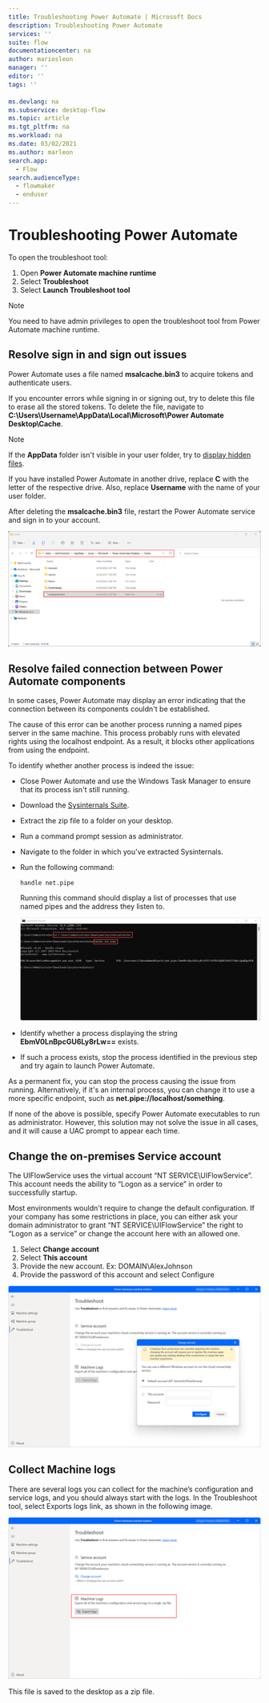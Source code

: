 ```yaml
---
title: Troubleshooting Power Automate | Microsoft Docs
description: Troubleshooting Power Automate 
services: ''
suite: flow
documentationcenter: na
author: mariosleon
manager: ''
editor: ''
tags: ''

ms.devlang: na
ms.subservice: desktop-flow
ms.topic: article
ms.tgt_pltfrm: na
ms.workload: na
ms.date: 03/02/2021
ms.author: marleon
search.app: 
  - Flow 
search.audienceType: 
  - flowmaker
  - enduser
---
```


# Troubleshooting Power Automate

To open the troubleshoot tool: 
1. Open **Power Automate machine runtime**
1. Select **Troubleshoot**
1. Select **Launch Troubleshoot tool**  

>[!NOTE]
>You need to have admin privileges to open the troubleshoot tool from Power Automate machine runtime.  

## Resolve sign in and sign out issues

Power Automate uses a file named **msalcache.bin3** to acquire tokens and authenticate users.

If you encounter errors while signing in or signing out, try to delete this file to erase all the stored tokens. To delete the file, navigate to **C:\Users\Username\AppData\Local\Microsoft\Power Automate Desktop\Cache**. 

> [!NOTE]
> If the **AppData** folder isn't visible in your user folder, try to [display hidden files](https://support.microsoft.com/windows/show-hidden-files-0320fe58-0117-fd59-6851-9b7f9840fdb2).

If you have installed Power Automate in another drive, replace **C** with the letter of the respective drive. Also, replace **Username** with the name of your user folder.

After deleting the **msalcache.bin3** file, restart the Power Automate service and sign in to your account.

![Screenshot of the msalcache.bin3 file in the file explorer.](media/troubleshoot/msal-file.png)

## Resolve failed connection between Power Automate components

In some cases, Power Automate may display an error indicating that the connection between its components couldn't be established.

The cause of this error can be another process running a named pipes server in the same machine. This process probably runs with elevated rights using the localhost endpoint. As a result, it blocks other applications from using the endpoint.

To identify whether another process is indeed the issue:

- Close Power Automate and use the Windows Task Manager to ensure that its process isn't still running.

- Download the [Sysinternals Suite](/sysinternals/downloads/sysinternals-suite).

- Extract the zip file to a folder on your desktop.

- Run a command prompt session as administrator.

- Navigate to the folder in which you've extracted Sysinternals.

- Run the following command: 

  ``` CMD
  handle net.pipe
  ```
  Running this command should display a list of processes that use named pipes and the address they listen to.

  ![Screenshot of the results of the handle net.pipe command.](media/troubleshoot/command-prompt.png)

- Identify whether a process displaying the string **EbmV0LnBpcGU6Ly8rLw==** exists.

- If such a process exists, stop the process identified in the previous step and try again to launch Power Automate.

As a permanent fix, you can stop the process causing the issue from running. Alternatively,  if it's an internal process, you can change it to use a more specific endpoint, such as **net.pipe://localhost/something**. 

If none of the above is possible, specify Power Automate executables to run as administrator. However, this solution may not solve the issue in all cases, and it will cause a UAC prompt to appear each time.

## Change the on-premises Service account
The UIFlowService uses the virtual account “NT SERVICE\UIFlowService”. This account needs the ability to “Logon as a service” in order to successfully startup.

Most environments wouldn't require to change the default configuration. If your company has some restrictions in place, you can either ask your domain administrator to grant “NT SERVICE\UIFlowService” the right to “Logon as a service” or change the account here with an allowed one.
1. Select **Change account**
1. Select **This account**
1. Provide the new account. Ex: DOMAIN\AlexJohnson  
1. Provide the password of this account and select Configure
 
![Screenshot of the Power Automate troubleshoot dialog.](media/troubleshoot/power-automate-troubleshoot-dialog.png)

## Collect Machine logs 
There are several logs you can collect for the machine’s configuration and service logs, and you should always start with the logs. 
In the Troubleshoot tool, select Exports logs link, as shown in the following image.

![Screenshot of the Machine logs.](media/troubleshoot/power-automate-machine-logs.png)

This file is saved to the desktop as a zip file.

